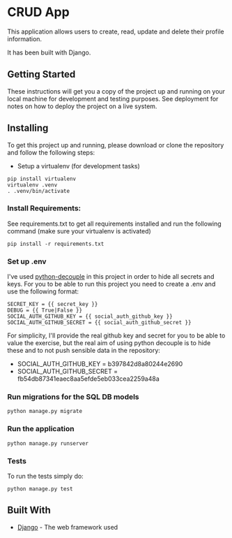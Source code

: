 # CRUD App

This application allows users to create, read, update and delete their profile information.

It has been built with Django.

## Getting Started

These instructions will get you a copy of the project up and running on your local machine for development and testing purposes. See deployment for notes on how to deploy the project on a live system.

## Installing

To get this project up and running, please download or clone the repository and follow the following steps:

* Setup a virtualenv (for development tasks)

```
pip install virtualenv
virtualenv .venv 
. .venv/bin/activate
```

### Install Requirements:

See requirements.txt to get all requirements installed and run the following command (make sure your virtualenv is activated)

```
pip install -r requirements.txt
```

### Set up .env
I've used [python-decouple](https://pypi.org/project/python-decouple/) in this project in order to hide all secrets and keys. For you to be able to run this project you need to create a .env and use the following format:  

```
SECRET_KEY = {{ secret_key }}
DEBUG = {{ True|False }}
SOCIAL_AUTH_GITHUB_KEY = {{ social_auth_github_key }}
SOCIAL_AUTH_GITHUB_SECRET = {{ social_auth_github_secret }}
```
For simplicity, I'll provide the real github key and secret for you to be able to value the exercise, but the real aim of using python decouple is to hide these and to not push sensible data in the repository:  

* SOCIAL_AUTH_GITHUB_KEY = b397842d8a80244e2690
* SOCIAL_AUTH_GITHUB_SECRET = fb54db87341eaec8aa5efde5eb033cea2259a48a   


### Run migrations for the SQL DB models
```
python manage.py migrate
```
### Run the application
```
python manage.py runserver
```
### Tests
To run the tests simply do:
```
python manage.py test
```

## Built With

* [Django](https://docs.djangoproject.com/en/2.2/) - The web framework used
